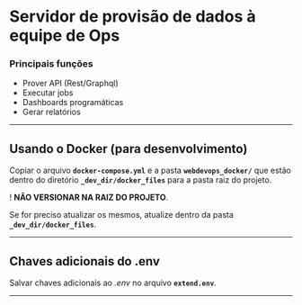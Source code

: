 
# Servidor de provisão de dados à equipe de Ops

### Principais funções
- Prover API (Rest/Graphql)
- Executar jobs
- Dashboards programáticas
- Gerar relatórios
____

## Usando o Docker (para desenvolvimento)

Copiar o arquivo **`docker-compose.yml`** e a pasta **`webdevops_docker/`** que estão dentro do diretório **`_dev_dir/docker_files`** para a pasta raiz do projeto.

! **NÃO VERSIONAR NA RAIZ DO PROJETO**.

Se for preciso atualizar os mesmos, atualize dentro da pasta **`_dev_dir/docker_files`**.
____

## Chaves adicionais do **.env**
Salvar chaves adicionais ao *.env* no arquivo **`extend.env`**.
____

<!--
//TODO Atualizar posteriormente
## Pós clone:

1 - `composer install`

2 - `artisan key:generate`
-->
